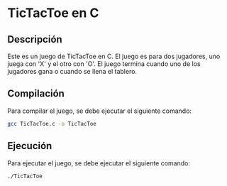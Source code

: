 # TicTacToe en C

## Descripción
Este es un juego de TicTacToe en C. El juego es para dos jugadores, uno juega con 'X' y el otro con 'O'. El juego termina cuando uno de los jugadores gana o cuando se llena el tablero.

## Compilación
Para compilar el juego, se debe ejecutar el siguiente comando:
```bash
gcc TicTacToe.c -o TicTacToe
```

## Ejecución
Para ejecutar el juego, se debe ejecutar el siguiente comando:
```bash
./TicTacToe
```
